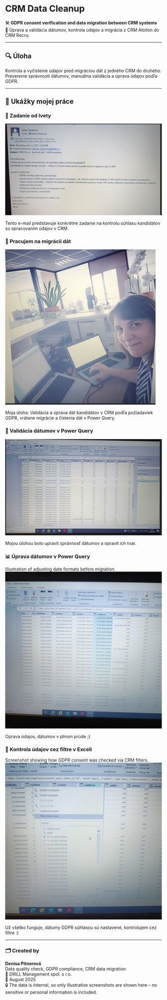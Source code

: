 # CRM Data Cleanup

🛠 **GDPR consent verification and data migration between CRM systems**  
📅 Úprava a validácia dátumov, kontrola údajov a migrácia z CRM Atollon do CRM Recru.

---

## 🔍 Úloha
Kontrola a vyčistenie údajov pred migráciou dát z jedného CRM do druhého.  
Preverenie správnosti dátumov, manuálna validácia a úprava údajov podľa GDPR.

---

## 📸 Ukážky mojej práce

### 📩 Zadanie od Ivety
![Zadanie od Ivety](zadanie_od_ivety.JPG)

Tento e-mail predstavuje konkrétne zadanie na kontrolu súhlasu kandidátov so spracovaním údajov v CRM.

### 🧠 Pracujem na migrácii dát
![Migrácia dát](pracuji_na_migraci_dat.JPG)

Moja úloha: Validácia a úprava dát kandidátov v CRM podľa požiadaviek GDPR, vrátane migrácie a čistenia dát v Power Query.

### 🔧 Validácia dátumov v Power Query
![Validácia dátumov v Power Query](validuji_datumy_pq.JPG)

Mojou úlohou bolo upravit správnosť dátumov a opravit ich tvar.

### 📊 Úprava dátumov v Power Query
Illustration of adjusting date formats before migration.
![Úprava dátumov v Power Query](power_query_uprava_datumov.jpg)

Oprava údajov, dátumov v plnom prúde ;)

### 🧹 Kontrola údajov cez filtre v Exceli
Screenshot showing how GDPR consent was checked via CRM filters.
![GDPR kontrola cez filtre](kontrola_pres_filtre.jpg)

Už všetko funguje, dátumy GDPR súhlasou sú nastavené, kontrolujem cez filtre :)

---

### 🗂️ Created by
**Denisa Pitnerová**  
Data quality check, GDPR compliance, CRM data migration  
📍 DRILL Management spol. s r.o.  
📅 August 2025  
🔒 The data is internal, so only illustrative screenshots are shown here – no sensitive or personal information is included.
